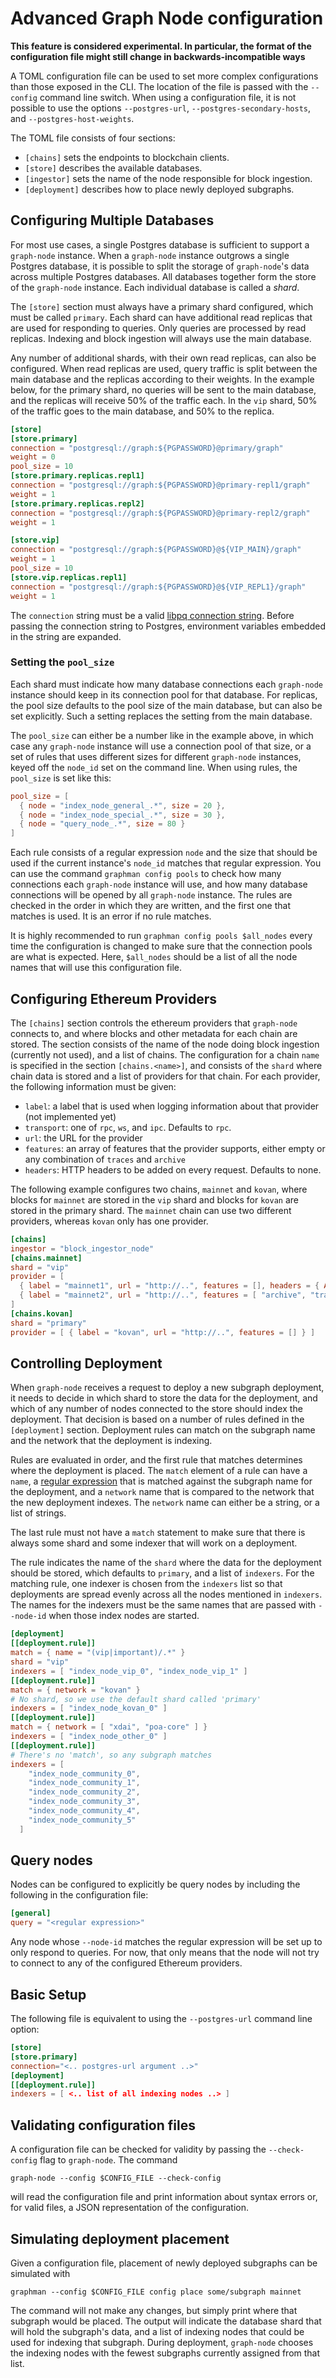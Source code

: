 # Advanced Graph Node configuration

**This feature is considered experimental. In particular, the format of the configuration file might still change in backwards-incompatible ways**

A TOML configuration file can be used to set more complex configurations than those exposed in the
CLI. The location of the file is passed with the `--config` command line switch. When using a
configuration file, it is not possible to use the options `--postgres-url`,
`--postgres-secondary-hosts`, and `--postgres-host-weights`.

The TOML file consists of four sections:
* `[chains]` sets the endpoints to blockchain clients.
* `[store]` describes the available databases.
* `[ingestor]` sets the name of the node responsible for block ingestion.
* `[deployment]` describes how to place newly deployed subgraphs.

## Configuring Multiple Databases

For most use cases, a single Postgres database is sufficient to support a
`graph-node` instance. When a `graph-node` instance outgrows a single
Postgres database, it is possible to split the storage of `graph-node`'s
data across multiple Postgres databases. All databases together form the
store of the `graph-node` instance. Each individual database is called a
_shard_.

The `[store]` section must always have a primary shard configured, which
must be called `primary`. Each shard can have additional read replicas that
are used for responding to queries. Only queries are processed by read
replicas. Indexing and block ingestion will always use the main database.

Any number of additional shards, with their own read replicas, can also be
configured. When read replicas are used, query traffic is split between the
main database and the replicas according to their weights. In the example
below, for the primary shard, no queries will be sent to the main database,
and the replicas will receive 50% of the traffic each. In the `vip` shard,
50% of the traffic goes to the main database, and 50% to the replica.

```toml
[store]
[store.primary]
connection = "postgresql://graph:${PGPASSWORD}@primary/graph"
weight = 0
pool_size = 10
[store.primary.replicas.repl1]
connection = "postgresql://graph:${PGPASSWORD}@primary-repl1/graph"
weight = 1
[store.primary.replicas.repl2]
connection = "postgresql://graph:${PGPASSWORD}@primary-repl2/graph"
weight = 1

[store.vip]
connection = "postgresql://graph:${PGPASSWORD}@${VIP_MAIN}/graph"
weight = 1
pool_size = 10
[store.vip.replicas.repl1]
connection = "postgresql://graph:${PGPASSWORD}@${VIP_REPL1}/graph"
weight = 1
```

The `connection` string must be a valid [libpq connection
string](https://www.postgresql.org/docs/current/libpq-connect.html#LIBPQ-CONNSTRING). Before
passing the connection string to Postgres, environment variables embedded
in the string are expanded.

### Setting the `pool_size`

Each shard must indicate how many database connections each `graph-node`
instance should keep in its connection pool for that database. For
replicas, the pool size defaults to the pool size of the main database, but
can also be set explicitly. Such a setting replaces the setting from the
main database.

The `pool_size` can either be a number like in the example above, in which
case any `graph-node` instance will use a connection pool of that size, or a set
of rules that uses different sizes for different `graph-node` instances,
keyed off the `node_id` set on the command line. When using rules, the
`pool_size` is set like this:

```toml
pool_size = [
  { node = "index_node_general_.*", size = 20 },
  { node = "index_node_special_.*", size = 30 },
  { node = "query_node_.*", size = 80 }
]
```

Each rule consists of a regular expression `node` and the size that should
be used if the current instance's `node_id` matches that regular
expression. You can use the command `graphman config pools` to check how
many connections each `graph-node` instance will use, and how many database
connections will be opened by all `graph-node` instance. The rules are
checked in the order in which they are written, and the first one that
matches is used. It is an error if no rule matches.

It is highly recommended to run `graphman config pools $all_nodes` every
time the configuration is changed to make sure that the connection pools
are what is expected. Here, `$all_nodes` should be a list of all the node
names that will use this configuration file.

## Configuring Ethereum Providers

The `[chains]` section controls the ethereum providers that `graph-node`
connects to, and where blocks and other metadata for each chain are
stored. The section consists of the name of the node doing block ingestion
(currently not used), and a list of chains. The configuration for a chain
`name` is specified in the section `[chains.<name>]`, and consists of the
`shard` where chain data is stored and a list of providers for that
chain. For each provider, the following information must be given:

* `label`: a label that is used when logging information about that
  provider (not implemented yet)
* `transport`: one of `rpc`, `ws`, and `ipc`. Defaults to `rpc`.
* `url`: the URL for the provider
* `features`: an array of features that the provider supports, either empty
  or any combination of `traces` and `archive`
* `headers`: HTTP headers to be added on every request. Defaults to none.

The following example configures two chains, `mainnet` and `kovan`, where
blocks for `mainnet` are stored in the `vip` shard and blocks for `kovan`
are stored in the primary shard. The `mainnet` chain can use two different
providers, whereas `kovan` only has one provider.

```toml
[chains]
ingestor = "block_ingestor_node"
[chains.mainnet]
shard = "vip"
provider = [
  { label = "mainnet1", url = "http://..", features = [], headers = { Authorization = "Bearer foo" } },
  { label = "mainnet2", url = "http://..", features = [ "archive", "traces" ] }
]
[chains.kovan]
shard = "primary"
provider = [ { label = "kovan", url = "http://..", features = [] } ]
```

## Controlling Deployment

When `graph-node` receives a request to deploy a new subgraph deployment,
it needs to decide in which shard to store the data for the deployment, and
which of any number of nodes connected to the store should index the
deployment. That decision is based on a number of rules defined in the
`[deployment]` section. Deployment rules can match on the subgraph name and
the network that the deployment is indexing.

Rules are evaluated in order, and the first rule that matches determines
where the deployment is placed. The `match` element of a rule can have a
`name`, a [regular expression](https://docs.rs/regex/1.4.2/regex/#syntax)
that is matched against the subgraph name for the deployment, and a
`network` name that is compared to the network that the new deployment
indexes. The `network` name can either be a string, or a list of strings.

The last rule must not have a `match` statement to make sure that there is
always some shard and some indexer that will work on a deployment.

The rule indicates the name of the `shard` where the data for the
deployment should be stored, which defaults to `primary`, and a list of
`indexers`. For the matching rule, one indexer is chosen from the
`indexers` list so that deployments are spread evenly across all the nodes
mentioned in `indexers`. The names for the indexers must be the same names
that are passed with `--node-id` when those index nodes are started.

```toml
[deployment]
[[deployment.rule]]
match = { name = "(vip|important)/.*" }
shard = "vip"
indexers = [ "index_node_vip_0", "index_node_vip_1" ]
[[deployment.rule]]
match = { network = "kovan" }
# No shard, so we use the default shard called 'primary'
indexers = [ "index_node_kovan_0" ]
[[deployment.rule]]
match = { network = [ "xdai", "poa-core" ] }
indexers = [ "index_node_other_0" ]
[[deployment.rule]]
# There's no 'match', so any subgraph matches
indexers = [
    "index_node_community_0",
    "index_node_community_1",
    "index_node_community_2",
    "index_node_community_3",
    "index_node_community_4",
    "index_node_community_5"
  ]

```

## Query nodes

Nodes can be configured to explicitly be query nodes by including the
following in the configuration file:
```toml
[general]
query = "<regular expression>"
```

Any node whose `--node-id` matches the regular expression will be set up to
only respond to queries. For now, that only means that the node will not
try to connect to any of the configured Ethereum providers.

## Basic Setup

The following file is equivalent to using the `--postgres-url` command line
option:
```toml
[store]
[store.primary]
connection="<.. postgres-url argument ..>"
[deployment]
[[deployment.rule]]
indexers = [ <.. list of all indexing nodes ..> ]
```

## Validating configuration files

A configuration file can be checked for validity by passing the `--check-config`
flag to `graph-node`. The command
```shell
graph-node --config $CONFIG_FILE --check-config
```
will read the configuration file and print information about syntax errors or, for
valid files, a JSON representation of the configuration.

## Simulating deployment placement

Given a configuration file, placement of newly deployed subgraphs can be
simulated with
```shell
graphman --config $CONFIG_FILE config place some/subgraph mainnet
```
The command will not make any changes, but simply print where that subgraph
would be placed. The output will indicate the database shard that will hold
the subgraph's data, and a list of indexing nodes that could be used for
indexing that subgraph. During deployment, `graph-node` chooses the indexing
nodes with the fewest subgraphs currently assigned from that list.
